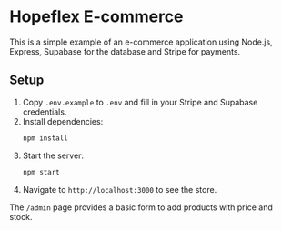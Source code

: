 # Hopeflex E-commerce

This is a simple example of an e-commerce application using Node.js, Express, Supabase for the database and Stripe for payments.

## Setup

1. Copy `.env.example` to `.env` and fill in your Stripe and Supabase credentials.
2. Install dependencies:
   ```bash
   npm install
   ```
3. Start the server:
   ```bash
   npm start
   ```
4. Navigate to `http://localhost:3000` to see the store.

The `/admin` page provides a basic form to add products with price and stock.
